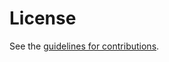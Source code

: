 # License

See the
[guidelines for contributions](https://github.com/cfrg/draft-irtf-cfrg-signature-key-blinding/blob/main/CONTRIBUTING.md).
